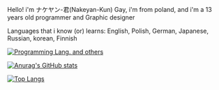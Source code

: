 Hello! i'm ナケヤン-君(Nakeyan-Kun) Gay, i'm from poland, and i'm a 13 years old programmer and Graphic designer

Languages that i know  (or) learns: English, Polish, German, Japanese, Russian, korean, Finnish 

[![Programming Lang. and others](https://skillicons.dev/icons?i=html,css,python,windows,linux)](https://skillicons.dev)

[![Anurag's GitHub stats](https://github-readme-stats.vercel.app/api?username=Nexoniarz)](https://github.com/anuraghazra/github-readme-stats)

[![Top Langs](https://github-readme-stats.vercel.app/api/top-langs/?username=Nexoniarz&layout=compact)](https://github.com/anuraghazra/github-readme-stats)
